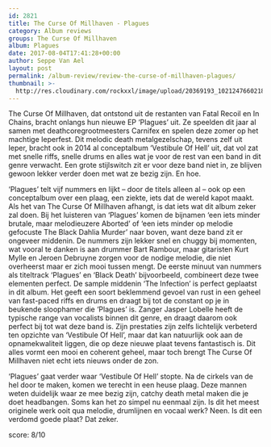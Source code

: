 ```yaml
---
id: 2821
title: The Curse Of Millhaven - Plagues
category: Album reviews
groups: The Curse Of Millhaven
album: Plagues
date: 2017-08-04T17:41:28+00:00
author: Seppe Van Ael
layout: post
permalink: /album-review/review-the-curse-of-millhaven-plagues/
thumbnail: >-
  http://res.cloudinary.com/rockxxl/image/upload/20369193_10212476602182430_6310768851375429851_o.jpg
---
```

The Curse Of Millhaven, dat ontstond uit de restanten van Fatal Recoil en In Chains, bracht onlangs hun nieuwe EP ‘Plagues’ uit. Ze speelden dit jaar al samen met deathcoregrootmeesters Carnifex en spelen deze zomer op het machtige Ieperfest. Dit melodic death metalgezelschap, tevens zelf uit Ieper, bracht ook in 2014 al conceptalbum ‘Vestibule Of Hell’ uit, dat vol zat met snelle riffs, snelle drums en alles wat je voor de rest van een band in dit genre verwacht. Een grote stijlswitch zit er voor deze band niet in, ze blijven gewoon lekker verder doen met wat ze bezig zijn. En hoe.
  
‘Plagues’ telt vijf nummers en lijkt – door de titels alleen al – ook op een conceptalbum over een plaag, een ziekte, iets dat de wereld kapot maakt. Als het van The Curse Of Millhaven afhangt, is dat iets wat dit album zeker zal doen. Bij het luisteren van ‘Plagues’ komen de bijnamen ‘een iets minder brutale, maar melodieuzere Aborted’ of ‘een iets minder op melodie gefocuste The Black Dahlia Murder’ naar boven, want deze band zit er ongeveer middenin. De nummers zijn lekker snel en chuggy bij momenten, wat vooral te danken is aan drummer Bart Rambour, maar gitaristen Kurt Mylle en Jeroen Debruyne zorgen voor de nodige melodie, die niet overheerst maar er zich mooi tussen mengt. De eerste minuut van nummers als titeltrack ‘Plagues’ en ‘Black Death’ bijvoorbeeld, combineert deze twee elementen perfect. De sample middenin ‘The Infection’ is perfect geplaatst in dit album. Het geeft een soort beklemmend gevoel van rust in een geheel van fast-paced riffs en drums en draagt bij tot de constant op je in beukende sloophamer die ‘Plagues’ is. Zanger Jasper Lobelle heeft de typische range van vocalists binnen dit genre, en draagt daarom ook perfect bij tot wat deze band is. Zijn prestaties zijn zelfs lichtelijk verbeterd ten opzichte van ‘Vestibule Of Hell’, maar dat kan natuurlijk ook aan de opnamekwaliteit liggen, die op deze nieuwe plaat tevens fantastisch is. Dit alles vormt een mooi en coherent geheel, maar toch brengt The Curse Of Millhaven niet echt iets nieuws onder de zon.
  
‘Plagues’ gaat verder waar ‘Vestibule Of Hell’ stopte. Na de cirkels van de hel door te maken, komen we terecht in een heuse plaag. Deze mannen weten duidelijk waar ze mee bezig zijn, catchy death metal maken die je doet headbangen. Soms kan het zo simpel nu eenmaal zijn. Is dit het meest originele werk ooit qua melodie, drumlijnen en vocaal werk? Neen. Is dit een verdomd goede plaat? Dat zeker.

score: 8/10
